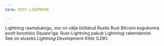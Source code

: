 ```yaml
---
term: RUST-LIGHTNING

---
```

Lightning raamatukogu, mis on välja töötatud Rustis Rust Bitcoini kogukonna poolt koostöös Square'iga. Rust-Lightning pakub Lightningi rakendamist. See on aluseks *Lightning Development Kitile* (LDK).

